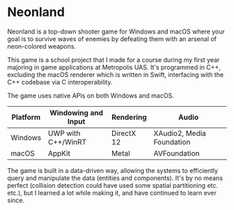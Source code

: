# Neonland

Neonland is a top-down shooter game for Windows and macOS where your goal is to survive waves of enemies by defeating them with an arsenal of neon-colored weapons.

This game is a school project that I made for a course during my first year majoring in game applications at Metropolis UAS. It's programmed in C++, excluding the macOS renderer which is written in Swift, interfacing with the C++ codebase via C interoperability.

The game uses native APIs on both Windows and macOS.

| Platform   | Windowing and Input | Rendering   | Audio                        |
| ---------- | ------------------- | ----------- | ---------------------------- |
| Windows    | UWP with C++/WinRT  | DirectX 12  | XAudio2, Media Foundation    |
| macOS      | AppKit              | Metal       | AVFoundation                 |

The game is built in a data-driven way, allowing the systems to efficiently query and manipulate the data (entities and components). It's by no means perfect (collision detection could have used some spatial partitioning etc. etc.), but I learned a lot while making it, and have continued to learn ever since.
